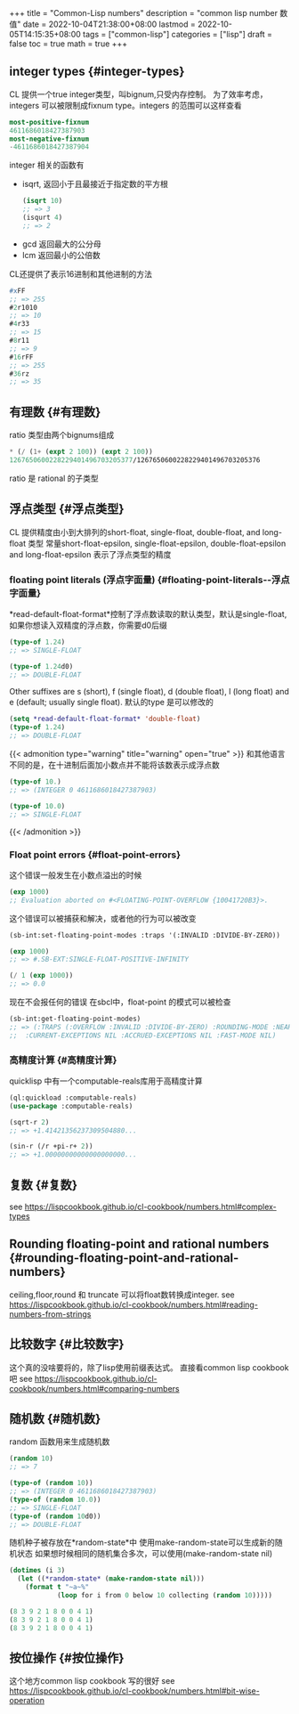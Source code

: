 +++
title = "Common-Lisp numbers"
description = "common lisp number 数值"
date = 2022-10-04T21:38:00+08:00
lastmod = 2022-10-05T14:15:35+08:00
tags = ["common-lisp"]
categories = ["lisp"]
draft = false
toc = true
math = true
+++

<!--more-->


## integer types {#integer-types}

CL 提供一个true integer类型，叫bignum,只受内存控制。
为了效率考虑，integers 可以被限制成fixnum type。integers 的范围可以这样查看

```lisp
most-positive-fixnum
4611686018427387903
most-negative-fixnum
-4611686018427387904
```

integer 相关的函数有

-   isqrt, 返回小于且最接近于指定数的平方根
    ```lisp
    (isqrt 10)
    ;; => 3
    (isqurt 4)
    ;; => 2
    ```
-   gcd 返回最大的公分母
-   lcm 返回最小的公倍数

CL还提供了表示16进制和其他进制的方法

```lisp
#xFF
;; => 255
#2r1010
;; => 10
#4r33
;; => 15
#8r11
;; => 9
#16rFF
;; => 255
#36rz
;; => 35
```


## 有理数 {#有理数}

ratio 类型由两个bignums组成

```lisp
* (/ (1+ (expt 2 100)) (expt 2 100))
1267650600228229401496703205377/1267650600228229401496703205376
```

ratio 是 rational 的子类型


## 浮点类型 {#浮点类型}

CL 提供精度由小到大排列的short-float, single-float, double-float, and long-float 类型
常量short-float-epsilon, single-float-epsilon, double-float-epsilon and long-float-epsilon 表示了浮点类型的精度


### floating point literals (浮点字面量) {#floating-point-literals--浮点字面量}

\*read-default-float-format\*控制了浮点数读取的默认类型，默认是single-float,如果你想读入双精度的浮点数，你需要d0后缀

```lisp
(type-of 1.24)
;; => SINGLE-FLOAT

(type-of 1.24d0)
;; => DOUBLE-FLOAT
```

Other suffixes are s (short), f (single float), d (double float), l (long float) and e (default; usually single float).
默认的type 是可以修改的

```lisp
(setq *read-default-float-format* 'double-float)
(type-of 1.24)
;; => DOUBLE-FLOAT
```

{{< admonition type="warning" title="warning" open="true" >}}
和其他语言不同的是，在十进制后面加小数点并不能将该数表示成浮点数

```lisp
(type-of 10.)
;; => (INTEGER 0 4611686018427387903)

(type-of 10.0)
;; => SINGLE-FLOAT
```
{{< /admonition >}}


### Float point errors {#float-point-errors}

这个错误一般发生在小数点溢出的时候

```lisp
(exp 1000)
;; Evaluation aborted on #<FLOATING-POINT-OVERFLOW {10041720B3}>.
```

这个错误可以被捕获和解决，或者他的行为可以被改变

```lisp
(sb-int:set-floating-point-modes :traps '(:INVALID :DIVIDE-BY-ZERO))

(exp 1000)
;; => #.SB-EXT:SINGLE-FLOAT-POSITIVE-INFINITY

(/ 1 (exp 1000))
;; => 0.0
```

现在不会报任何的错误
在sbcl中，float-point 的模式可以被检查

```lisp
(sb-int:get-floating-point-modes)
;; => (:TRAPS (:OVERFLOW :INVALID :DIVIDE-BY-ZERO) :ROUNDING-MODE :NEAREST
;;  :CURRENT-EXCEPTIONS NIL :ACCRUED-EXCEPTIONS NIL :FAST-MODE NIL)
```


### 高精度计算 {#高精度计算}

quicklisp 中有一个computable-reals库用于高精度计算

```lisp
(ql:quickload :computable-reals)
(use-package :computable-reals)

(sqrt-r 2)
;; => +1.41421356237309504880...

(sin-r (/r +pi-r+ 2))
;; => +1.00000000000000000000...
```


## 复数 {#复数}

see <https://lispcookbook.github.io/cl-cookbook/numbers.html#complex-types>


## Rounding floating-point and rational numbers {#rounding-floating-point-and-rational-numbers}

ceiling,floor,round 和 truncate 可以将float数转换成integer.
see <https://lispcookbook.github.io/cl-cookbook/numbers.html#reading-numbers-from-strings>


## 比较数字 {#比较数字}

这个真的没啥要将的，除了lisp使用前缀表达式。
直接看common lisp cookbook吧
see <https://lispcookbook.github.io/cl-cookbook/numbers.html#comparing-numbers>


## 随机数 {#随机数}

random 函数用来生成随机数

```lisp
(random 10)
;; => 7

(type-of (random 10))
;; => (INTEGER 0 4611686018427387903)
(type-of (random 10.0))
;; => SINGLE-FLOAT
(type-of (random 10d0))
;; => DOUBLE-FLOAT
```

随机种子被存放在\*random-state\*中 使用make-random-state可以生成新的随机状态
如果想时候相同的随机集合多次，可以使用(make-random-state nil)

```lisp
(dotimes (i 3)
  (let ((*random-state* (make-random-state nil)))
    (format t "~a~%"
            (loop for i from 0 below 10 collecting (random 10)))))

(8 3 9 2 1 8 0 0 4 1)
(8 3 9 2 1 8 0 0 4 1)
(8 3 9 2 1 8 0 0 4 1)
```


## 按位操作 {#按位操作}

这个地方common lisp cookbook 写的很好
see <https://lispcookbook.github.io/cl-cookbook/numbers.html#bit-wise-operation>
